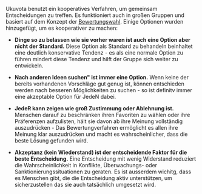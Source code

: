 Ukuvota benutzt ein kooperatives Verfahren, um gemeinsam Entscheidungen zu treffen. Es funktioniert auch in großen Gruppen und basiert auf dem Konzept der [Bewertungswahl](https://de.wikipedia.org/wiki/Bewertungswahl). Einige Optionen wurden hinzugefügt, um es kooperativer zu machen:

- **Dinge so zu belassen wie sie vorher waren ist auch eine Option aber nicht der Standard.** Diese Option als Standard zu behandeln beinhaltet eine deutlich konservative Tendenz - es als eine normale Option zu führen mindert diese Tendenz und hilft der Gruppe sich weiter zu entwickeln.

- **Nach anderen Ideen suchen" ist immer eine Option.** Wenn keine der bereits vorhandenen Vorschläge gut genug ist, können entschieden werden nach besseren Möglichkeiten zu suchen - so ist definitv immer eine akzeptable Option für JedeN dabei.

- **JedeR kann zeigen wie groß Zustimmung oder Ablehnung ist.**  Menschen darauf zu beschränken ihren Favoriten zu wählen oder ihre Präferenzen aufzulisten, hält sie davon ab ihre Meinung vollständig auszudrücken - Das Bewertungverfahren ermöglicht es allen ihre Meinung klar auszudrücken und macht es wahrscheinlicher, dass die beste Lösung gefunden wird.

- **Akzeptanz (kein Wiederstand) ist der entscheidende Faktor für die beste Entscheidung.** Eine Entscheidung mit wenig Widerstand reduziert die Wahrscheinlichkeit in Konflikte, Überwachungs- oder Sanktionierungssituationen zu geraten. Es ist ausserdem wichitg, dass es Menschen gibt, die die Entscheidung aktiv unterstützen, um sicherzustellen das sie auch tatsächlich umgesetzt wird.
